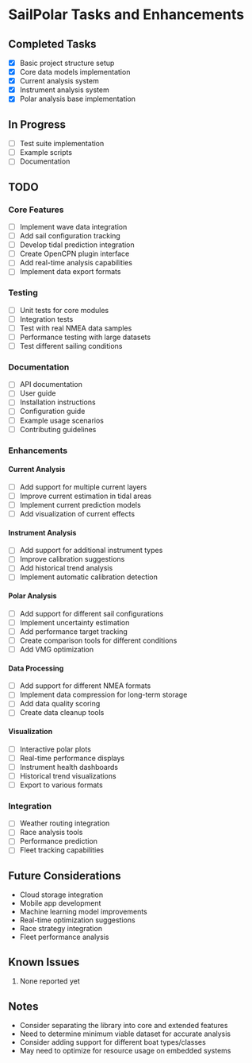 # SailPolar Tasks and Enhancements

## Completed Tasks
- [x] Basic project structure setup
- [x] Core data models implementation
- [x] Current analysis system
- [x] Instrument analysis system
- [x] Polar analysis base implementation

## In Progress
- [ ] Test suite implementation
- [ ] Example scripts
- [ ] Documentation

## TODO
### Core Features
- [ ] Implement wave data integration
- [ ] Add sail configuration tracking
- [ ] Develop tidal prediction integration
- [ ] Create OpenCPN plugin interface
- [ ] Add real-time analysis capabilities
- [ ] Implement data export formats

### Testing
- [ ] Unit tests for core modules
- [ ] Integration tests
- [ ] Test with real NMEA data samples
- [ ] Performance testing with large datasets
- [ ] Test different sailing conditions

### Documentation
- [ ] API documentation
- [ ] User guide
- [ ] Installation instructions
- [ ] Configuration guide
- [ ] Example usage scenarios
- [ ] Contributing guidelines

### Enhancements
#### Current Analysis
- [ ] Add support for multiple current layers
- [ ] Improve current estimation in tidal areas
- [ ] Implement current prediction models
- [ ] Add visualization of current effects

#### Instrument Analysis
- [ ] Add support for additional instrument types
- [ ] Improve calibration suggestions
- [ ] Add historical trend analysis
- [ ] Implement automatic calibration detection

#### Polar Analysis
- [ ] Add support for different sail configurations
- [ ] Implement uncertainty estimation
- [ ] Add performance target tracking
- [ ] Create comparison tools for different conditions
- [ ] Add VMG optimization

#### Data Processing
- [ ] Add support for different NMEA formats
- [ ] Implement data compression for long-term storage
- [ ] Add data quality scoring
- [ ] Create data cleanup tools

#### Visualization
- [ ] Interactive polar plots
- [ ] Real-time performance displays
- [ ] Instrument health dashboards
- [ ] Historical trend visualizations
- [ ] Export to various formats

### Integration
- [ ] Weather routing integration
- [ ] Race analysis tools
- [ ] Performance prediction
- [ ] Fleet tracking capabilities

## Future Considerations
- Cloud storage integration
- Mobile app development
- Machine learning model improvements
- Real-time optimization suggestions
- Race strategy integration
- Fleet performance analysis

## Known Issues
1. None reported yet

## Notes
- Consider separating the library into core and extended features
- Need to determine minimum viable dataset for accurate analysis
- Consider adding support for different boat types/classes
- May need to optimize for resource usage on embedded systems